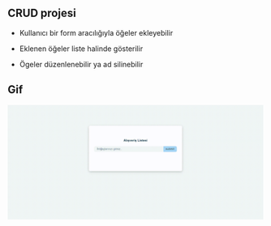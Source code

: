 ## CRUD projesi

- Kullanıcı bir form aracılığıyla öğeler ekleyebilir

- Eklenen öğeler liste halinde gösterilir

- Ögeler düzenlenebilir ya ad silinebilir

## Gif

<img src="CRUD_vg.gif"/>